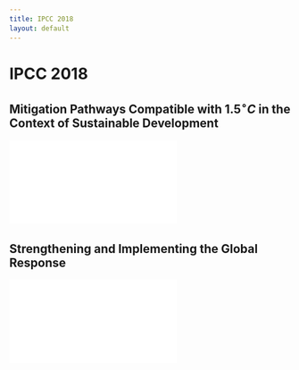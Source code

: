 ```yaml
---
title: IPCC 2018
layout: default
---
```


# IPCC 2018

## Mitigation Pathways Compatible with $1.5 {}^{\circ}C$ in the Context of Sustainable Development

![SR15_Chapter2_Low_Res](SR15_Chapter2_Low_Res.pdf)

## Strengthening and Implementing the Global Response

![SR15_Chapter4_Low_Res](SR15_Chapter4_Low_Res.pdf)


